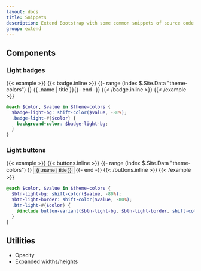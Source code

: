 ```yaml
---
layout: docs
title: Snippets
description: Extend Bootstrap with some common snippets of source code not included in the main project.
group: extend
---
```


## Components

### Light badges

{{< example >}}
{{< badge.inline >}}
{{- range (index $.Site.Data "theme-colors") }}
<span class="badge badge-light-{{ .name }} text-dark">{{ .name | title }}</span>{{- end -}}
{{< /badge.inline >}}
{{< /example >}}

```scss
@each $color, $value in $theme-colors {
  $badge-light-bg: shift-color($value, -80%);
  .badge-light-#{$color} {
    background-color: $badge-light-bg;
  }
}
```

### Light buttons

{{< example >}}
{{< buttons.inline >}}
{{- range (index $.Site.Data "theme-colors") }}
<button type="button" class="btn btn-light-{{ .name }}">{{ .name | title }}</button>
{{- end -}}
{{< /buttons.inline >}}
{{< /example >}}

```scss
@each $color, $value in $theme-colors {
  $btn-light-bg: shift-color($value, -80%);
  $btn-light-border: shift-color($value, -80%);
  .btn-light-#{$color} {
    @include button-variant($btn-light-bg, $btn-light-border, shift-color($value, 50%));
  }
}
```

## Utilities

- Opacity
- Expanded widths/heights
